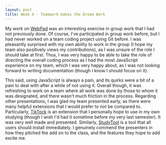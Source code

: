 ```yaml
---
layout: post
title: Week 4 - Teamwork makes the Dream Work
---
```


My work on [WebPad](https://github.com/ossd-s24/WebPad) was an interesting exercise in group work that I had not previously done. Of course, I've participated in group work before, but I had never worked on a team coding project using Git before. I was pleasantly surprised with my own ability to work in the group (I hope my team also positively views my contributions), as I was unsure of the role I should take at first. Thus, I was very happy to be able to take the role of directing the overall coding process as I had the most JavaScript experience on my team, which I was very happy about, as I was not looking forward to writing documentation (though I know I should focus on it).
<!--more-->
This said, using JavaScript is always a pain, and its quirks were a bit of a pain to deal with after a while of not using it. Overall though, it was refreshing to work on a team where all work was done by those to whom it was designated, and there wasn't much friction in the process. 
Regarding other presentations, I was glad my team presented early, as there were many helpful extensions that I would prefer to not be compared to. Particularly, [TikTock](https://github.com/ossd-s24/TikTock) is an extension that I personally hope to use in my own studying (though I wish I'd had it sometime before my very last semester). It was very well made and presented. Similarly, [StudyTool](https://github.com/ossd-s24/studyTool) is a tool that all users should install immediately. I genuinely commend the presenters in how they pitched the add on to the class, and the features they hope to add excite me. 